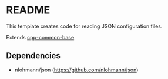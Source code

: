 # README

This template creates code for reading JSON configuration files.

Extends [cpp-common-base](../cpp-common-base/README.md)

## Dependencies

* nlohmann/json (https://github.com/nlohmann/json)
